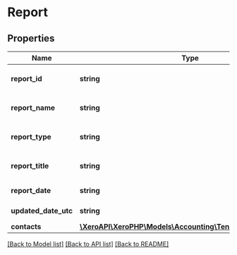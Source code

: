 # Report

## Properties
Name | Type | Description | Notes
------------ | ------------- | ------------- | -------------
**report_id** | **string** | See Prepayment Types | [optional] 
**report_name** | **string** | See Prepayment Types | [optional] 
**report_type** | **string** | See Prepayment Types | [optional] 
**report_title** | **string** | See Prepayment Types | [optional] 
**report_date** | **string** | Date of report | [optional] 
**updated_date_utc** | **string** | Updated Date | [optional] 
**contacts** | [**\XeroAPI\XeroPHP\Models\Accounting\TenNinteyNineContact[]**](TenNinteyNineContact.md) |  | [optional] 

[[Back to Model list]](../README.md#documentation-for-models) [[Back to API list]](../README.md#documentation-for-api-endpoints) [[Back to README]](../README.md)


